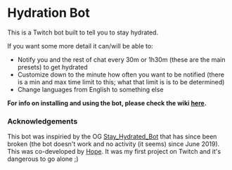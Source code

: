 # Hydration Bot

This is a Twitch bot built to tell you to stay hydrated.

If you want some more detail it can/will be able to:
- Notify you and the rest of chat every 30m or 1h30m (these are the main presets) to get hydrated
- Customize down to the minute how often you want to be notified (there is a min and max time limit to this; what that limit is is to be determined)
- Change languages from English to something else

**For info on installing and using the bot, please check the wiki [here](https://github.com/doamatto/hydrationbot/wiki).**

### Acknowledgements

This bot was inspiried by the OG [Stay_Hydrated_Bot](https://www.twitch.tv/stay_hydrated_bot) that has since been broken (the bot doesn't work and no activity (it seems) since June 2019). This was co-developed by [Hope](https://github.com/Advewave). It was my first project on Twitch and it's dangerous to go alone ;)